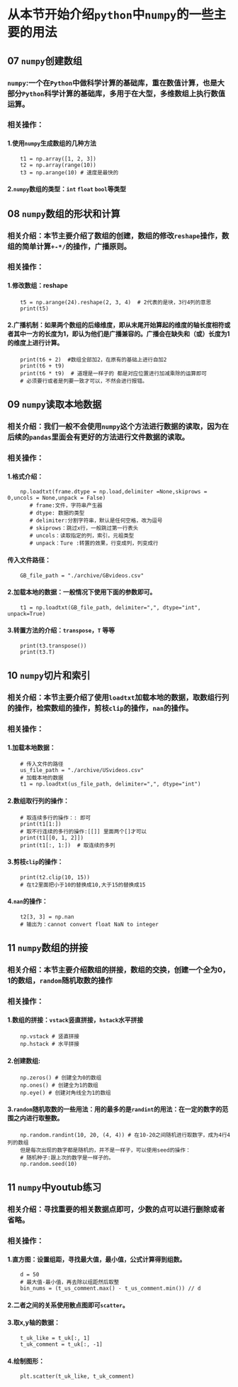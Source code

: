 # 从本节开始介绍`python`中`numpy`的一些主要的用法
## 07 `numpy`创建数组
### `numpy`:一个在`Python`中做科学计算的基础库，重在数值计算，也是大部分`Python`科学计算的基础库，多用于在大型，多维数组上执行数值运算。
### 相关操作：
#### 1.使用`numpy`生成数组的几种方法
        t1 = np.array([1, 2, 3])
        t2 = np.array(range(10))
        t3 = np.arange(10) # 速度是最快的
#### 2.`numpy`数组的类型：`int` `float` `bool`等类型
## 08 `numpy`数组的形状和计算
### 相关介绍：本节主要介绍了数组的创建，数组的修改`reshape`操作，数组的简单计算`+-*/`的操作，广播原则。
### 相关操作：
#### 1.修改数组：reshape
        t5 = np.arange(24).reshape(2, 3, 4)  # 2代表的是块，3行4列的意思
        print(t5)
#### 2.广播机制：如果两个数组的后缘维度，即从末尾开始算起的维度的轴长度相符或者其中一方的长度为1，即认为他们是广播兼容的。广播会在缺失和（或）长度为1的维度上进行计算。
        print(t6 + 2)  #数组全部加2，在原有的基础上进行自加2
        print(t6 + t9)
        print(t6 * t9)  # 道理是一样子的 都是对应位置进行加减乘除的运算即可
        # 必须要行或者是列要一致才可以，不然会进行报错。
## 09 `numpy`读取本地数据
### 相关介绍：我们一般不会使用`numpy`这个方法进行数据的读取，因为在后续的`pandas`里面会有更好的方法进行文件数据的读取。
### 相关操作：
#### 1.格式介绍：
        np.loadtxt(frame.dtype = np.load,delimiter =None,skiprows = 0,uncols = None,unpack = False)
           # frame:文件，字符串产生器
           # dtype: 数据的类型
           # delimiter:分割字符串，默认是任何空格，改为逗号
           # skiprows：跳过x行，一般跳过第一行表头
           # uncols：读取指定的列，索引，元祖类型
           # unpack：Ture :转置的效果，行变成列，列变成行
#### 传入文件路径：
        GB_file_path = "./archive/GBvideos.csv"
#### 2.加载本地的数据：一般情况下使用下面的参数即可。
        t1 = np.loadtxt(GB_file_path, delimiter=",", dtype="int", unpack=True)
#### 3.转置方法的介绍：`transpose`，`T` 等等
        print(t3.transpose())
        print(t3.T)
## 10 `numpy`切片和索引
### 相关介绍：本节主要介绍了使用`loadtxt`加载本地的数据，取数组行列的操作，检索数组的操作，剪枝`clip`的操作，`nan`的操作。
### 相关操作：
#### 1.加载本地数据：
        # 传入文件的路径
        us_file_path = "./archive/USvideos.csv"
        # 加载本地的数据
        t1 = np.loadtxt(us_file_path, delimiter=",", dtype="int")
#### 2.数组取行列的操作：
        # 取连续多行的操作：: 即可
        print(t1[1:])
        # 取不行连续的多行的操作:[[]] 里面两个[]才可以
        print(t1[[0, 1, 2]])
        print(t1[:, 1:])  # 取连续的多列
#### 3.剪枝`clip`的操作：
        print(t2.clip(10, 15))
        # 在t2里面把小于10的替换成10,大于15的替换成15
#### 4.`nan`的操作：
        t2[3, 3] = np.nan
        # 输出为：cannot convert float NaN to integer
## 11 `numpy`数组的拼接
### 相关介绍：本节主要介绍数组的拼接，数组的交换，创建一个全为0，1的数组，`random`随机取数的操作
### 相关操作：
#### 1.数组的拼接：`vstack`竖直拼接，`hstack`水平拼接
        np.vstack # 竖直拼接
        np.hstack # 水平拼接
#### 2.创建数组:
        np.zeros() # 创建全为0的数组
        np.ones() # 创建全为1的数组
        np.eye() # 创建对角线全为1的数组
#### 3.`random`随机取数的一些用法：用的最多的是`randint`的用法：在一定的数字的范围之内进行取整数。
        np.random.randint(10, 20, (4, 4)) # 在10-20之间随机进行取数字，成为4行4列的数组
        但是每次出现的数字都是随机的，并不是一样子，可以使用seed的操作：
        # 随机种子:跟上次的数字是一样子的。
        np.random.seed(10)
## 11 `numpy`中youtub练习
### 相关介绍：寻找重要的相关数据点即可，少数的点可以进行删除或者省略。
### 相关操作：
#### 1.直方图：设置组距，寻找最大值，最小值，公式计算得到组数。
        d = 50
        # 最大值-最小值，再去除以组距然后取整
        bin_nums = (t_us_comment.max() - t_us_comment.min()) // d
#### 2.二者之间的关系使用散点图即可`scatter`。
#### 3.取x,y轴的数据：
        t_uk_like = t_uk[:, 1]
        t_uk_comment = t_uk[:, -1]
#### 4.绘制图形：
        plt.scatter(t_uk_like, t_uk_comment)
